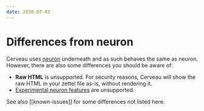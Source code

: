 ```yaml
---
date: 2020-07-03
---
```


# Differences from neuron

Cerveau uses [neuron](https://neuron.zettel.page/) underneath and as such behaves the same as neuron. However, there are also some differences you should be aware of:

* **Raw HTML** is unsupported. For security reasons, Cerveau will show the raw HTML in your zettel file as-is, without rendering it.
* [Experimental neuron features](https://neuron.zettel.page/experimental.html) are unsupported.

See also [[known-issues]] for some differences not listed here.